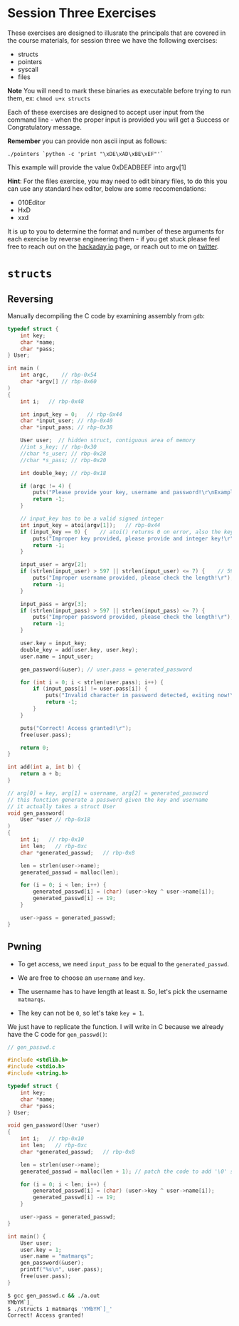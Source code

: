 # Session Three Exercises

These exercises are designed to illusrate the principals that are covered in the course materials, for session three we have the following exercises:

* structs
* pointers
* syscall
* files

**Note** You will need to mark these binaries as executable before trying to run them, ex: ```chmod u+x structs```

Each of these exercises are designed to accept user input from the command line - when the proper input is provided you will get a Success or Congratulatory message.

**Remember** you can provide non ascii input as follows:

```./pointers `python -c 'print "\xDE\xAD\xBE\xEF"'` ```

This example will provide the value 0xDEADBEEF into argv[1]

**Hint**: For the files exercise, you may need to edit binary files, to do this you can use any standard hex editor, below are some reccomendations:
* 010Editor
* HxD
* xxd

It is up to you to determine the format and number of these arguments for each exercise by reverse engineering them - if you get stuck please feel free to reach out on the [hackaday.io](https://hackaday.io/project/172292-introduction-to-reverse-engineering-with-ghidra) page, or reach out to me on [twitter](https://twitter.com/wrongbaud/).


# `structs`

## Reversing

Manually decompiling the C code by examining assembly from `gdb`:

```c
typedef struct {
    int key;
    char *name;
    char *pass;
} User;

int main (
    int argc,    // rbp-0x54
    char *argv[] // rbp-0x60
)
{
    int i;   // rbp-0x48

    int input_key = 0;   // rbp-0x44
    char *input_user; // rbp-0x40
    char *input_pass; // rbp-0x38

    User user;  // hidden struct, contiguous area of memory
    //int s_key; // rbp-0x30
    //char *s_user; // rbp-0x28
    //char *s_pass; // rbp-0x20

    int double_key; // rbp-0x18

    if (argc != 4) {
        puts("Please provide your key, username and password!\r\nExample: 12738 wrongbaud P@55W0rd1\r");
        return -1;
    }

    // input_key has to be a valid signed integer
    int input_key = atoi(argv[1]);   // rbp-0x44
    if (input_key == 0) {    // atoi() returns 0 on error, also the key can't be 0
        puts("Improper key provided, please provide and integer key!\r");
        return -1;
    }

    input_user = argv[2];
    if (strlen(input_user) > 597 || strlen(input_user) <= 7) {    // 597 = 0x255
        puts("Improper username provided, please check the length!\r");
        return -1;
    }

    input_pass = argv[3];
    if (strlen(input_pass) > 597 || strlen(input_pass) <= 7) {
        puts("Improper password provided, please check the length!\r");
        return -1;
    }

    user.key = input_key;
    double_key = add(user.key, user.key);
    user.name = input_user;

    gen_password(&user); // user.pass = generated_password

    for (int i = 0; i < strlen(user.pass); i++) {
        if (input_pass[i] != user.pass[i]) {
            puts("Invalid character in password detected, exiting now!\r");
            return -1;
        }
    }

    puts("Correct! Access granted!\r");
    free(user.pass);

    return 0;
}

int add(int a, int b) {
    return a + b;
}

// arg[0] = key, arg[1] = username, arg[2] = generated_password
// this function generate a password given the key and username
// it actually takes a struct User
void gen_password(
    User *user // rbp-0x18
)
{
    int i;   // rbp-0x10
    int len;   // rbp-0xc
    char *generated_passwd;   // rbp-0x8

    len = strlen(user->name);
    generated_passwd = malloc(len);

    for (i = 0; i < len; i++) {
        generated_passwd[i] = (char) (user->key ^ user->name[i]);
        generated_passwd[i] -= 19;
    }

    user->pass = generated_passwd;
}
```

## Pwning

* To get access, we need `input_pass` to be equal to the `generated_passwd`.

* We are free to choose an `username` and `key`.

* The username has to have length at least `8`. So, let's pick the username `matmarqs`.

* The key can not be `0`, so let's take `key = 1`.

We just have to replicate the function. I will write in C because we already have the C code for `gen_passwd()`:

```c
// gen_passwd.c

#include <stdlib.h>
#include <stdio.h>
#include <string.h>

typedef struct {
    int key;
    char *name;
    char *pass;
} User;

void gen_password(User *user)
{
    int i;   // rbp-0x10
    int len;   // rbp-0xc
    char *generated_passwd;   // rbp-0x8

    len = strlen(user->name);
    generated_passwd = malloc(len + 1); // patch the code to add '\0' string

    for (i = 0; i < len; i++) {
        generated_passwd[i] = (char) (user->key ^ user->name[i]);
        generated_passwd[i] -= 19;
    }

    user->pass = generated_passwd;
}

int main() {
    User user;
    user.key = 1;
    user.name = "matmarqs";
    gen_password(&user);
    printf("%s\n", user.pass);
    free(user.pass);
}
```

```bash
$ gcc gen_passwd.c && ./a.out
YMbYM`]_
$ ./structs 1 matmarqs 'YMbYM`]_'
Correct! Access granted!
```

